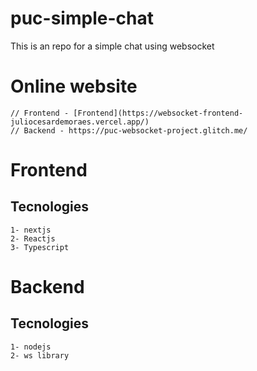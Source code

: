 # puc-simple-chat
This is an repo for a simple chat using websocket

# Online website
```
// Frontend - [Frontend](https://websocket-frontend-juliocesardemoraes.vercel.app/)
// Backend - https://puc-websocket-project.glitch.me/
```

# Frontend

## Tecnologies

```
1- nextjs
2- Reactjs
3- Typescript
```

# Backend

## Tecnologies

```
1- nodejs
2- ws library
```

